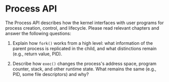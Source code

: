 # Process API

The Process API describes how the kernel interfaces with user programs for process creation, control, and lifecycle. Please read relevant chapters and answer the following questions:

1. Explain how `fork()` works from a high level: what information of the parent process is replicated in the child, and what distinctions remain (e.g., return value, PID).

2. Describe how `exec()` changes the process's address space, program counter, stack, and other runtime state. What remains the same (e.g., PID, some file descriptors) and why?